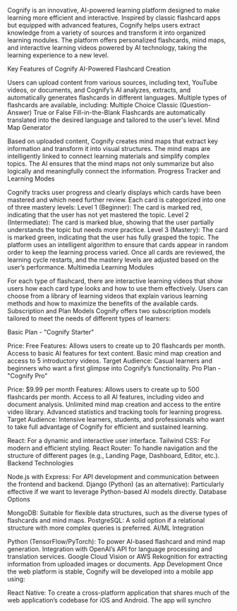 Cognify is an innovative, AI-powered learning platform designed to make learning more efficient and interactive. Inspired by classic flashcard apps but equipped with advanced features, Cognify helps users extract knowledge from a variety of sources and transform it into organized learning modules. The platform offers personalized flashcards, mind maps, and interactive learning videos powered by AI technology, taking the learning experience to a new level.

Key Features of Cognify
AI-Powered Flashcard Creation

Users can upload content from various sources, including text, YouTube videos, or documents, and Cognify’s AI analyzes, extracts, and automatically generates flashcards in different languages.
Multiple types of flashcards are available, including:
Multiple Choice
Classic (Question-Answer)
True or False
Fill-in-the-Blank
Flashcards are automatically translated into the desired language and tailored to the user's level.
Mind Map Generator

Based on uploaded content, Cognify creates mind maps that extract key information and transform it into visual structures.
The mind maps are intelligently linked to connect learning materials and simplify complex topics.
The AI ensures that the mind maps not only summarize but also logically and meaningfully connect the information.
Progress Tracker and Learning Modes

Cognify tracks user progress and clearly displays which cards have been mastered and which need further review.
Each card is categorized into one of three mastery levels:
Level 1 (Beginner): The card is marked red, indicating that the user has not yet mastered the topic.
Level 2 (Intermediate): The card is marked blue, showing that the user partially understands the topic but needs more practice.
Level 3 (Mastery): The card is marked green, indicating that the user has fully grasped the topic.
The platform uses an intelligent algorithm to ensure that cards appear in random order to keep the learning process varied. Once all cards are reviewed, the learning cycle restarts, and the mastery levels are adjusted based on the user’s performance.
Multimedia Learning Modules

For each type of flashcard, there are interactive learning videos that show users how each card type looks and how to use them effectively.
Users can choose from a library of learning videos that explain various learning methods and how to maximize the benefits of the available cards.
Subscription and Plan Models
Cognify offers two subscription models tailored to meet the needs of different types of learners:

Basic Plan - "Cognify Starter"

Price: Free
Features:
Allows users to create up to 20 flashcards per month.
Access to basic AI features for text content.
Basic mind map creation and access to 5 introductory videos.
Target Audience: Casual learners and beginners who want a first glimpse into Cognify’s functionality.
Pro Plan - "Cognify Pro"

Price: $9.99 per month
Features:
Allows users to create up to 500 flashcards per month.
Access to all AI features, including video and document analysis.
Unlimited mind map creation and access to the entire video library.
Advanced statistics and tracking tools for learning progress.
Target Audience: Intensive learners, students, and professionals who want to take full advantage of Cognify for efficient and sustained learning.


React: For a dynamic and interactive user interface.
Tailwind CSS: For modern and efficient styling.
React Router: To handle navigation and the structure of different pages (e.g., Landing Page, Dashboard, Editor, etc.).
Backend Technologies

Node.js with Express: For API development and communication between the frontend and backend.
Django (Python) (as an alternative): Particularly effective if we want to leverage Python-based AI models directly.
Database Options

MongoDB: Suitable for flexible data structures, such as the diverse types of flashcards and mind maps.
PostgreSQL: A solid option if a relational structure with more complex queries is preferred.
AI/ML Integration

Python (TensorFlow/PyTorch): To power AI-based flashcard and mind map generation.
Integration with OpenAI’s API for language processing and translation services.
Google Cloud Vision or AWS Rekognition for extracting information from uploaded images or documents.
App Development
Once the web platform is stable, Cognify will be developed into a mobile app using:

React Native: To create a cross-platform application that shares much of the web application’s codebase for iOS and Android.
The app will synchro
